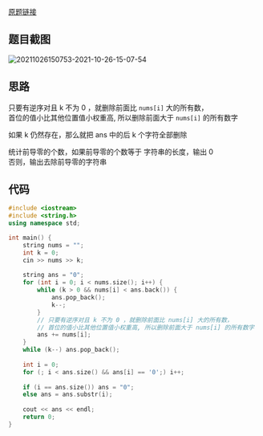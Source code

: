[原题链接](https://www.acwing.com/problem/content/1455/)

## 题目截图

![20211026150753-2021-10-26-15-07-54](https://raw.githubusercontent.com/fengwei2002/Pictures_02/master/images/20211026150753-2021-10-26-15-07-54.png)

## 思路

只要有逆序对且 k 不为 0 ，就删除前面比 `nums[i]` 大的所有数，  
首位的值小比其他位置值小权重高, 所以删除前面大于 `nums[i]` 的所有数字  

如果 k 仍然存在，那么就把 ans 中的后 k 个字符全部删除  

统计前导零的个数，如果前导零的个数等于 字符串的长度，输出 0   
否则，输出去除前导零的字符串 

## 代码


``` cpp 
#include <iostream>
#include <string.h>
using namespace std;

int main() {
    string nums = "";
    int k = 0;
    cin >> nums >> k;
    
    string ans = "0";
    for (int i = 0; i < nums.size(); i++) {
        while (k > 0 && nums[i] < ans.back()) {
            ans.pop_back();
            k--;
        }
        // 只要有逆序对且 k 不为 0 ，就删除前面比 nums[i] 大的所有数，
        // 首位的值小比其他位置值小权重高, 所以删除前面大于 nums[i] 的所有数字
        ans += nums[i];
    }
    while (k--) ans.pop_back();
    
    int i = 0;
    for (; i < ans.size() && ans[i] == '0';) i++;
    
    if (i == ans.size()) ans = "0";
    else ans = ans.substr(i);
    
    cout << ans << endl;
    return 0;
}
```

``` go

```
